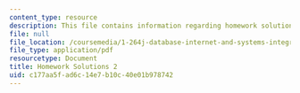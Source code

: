 ```yaml
---
content_type: resource
description: This file contains information regarding homework solutions 2.
file: null
file_location: /coursemedia/1-264j-database-internet-and-systems-integration-technologies-fall-2013/c177aa5fad6c14e7b10c40e01b978742_MIT1_264JF13_HW2_sol.pdf
file_type: application/pdf
resourcetype: Document
title: Homework Solutions 2
uid: c177aa5f-ad6c-14e7-b10c-40e01b978742
---
```

